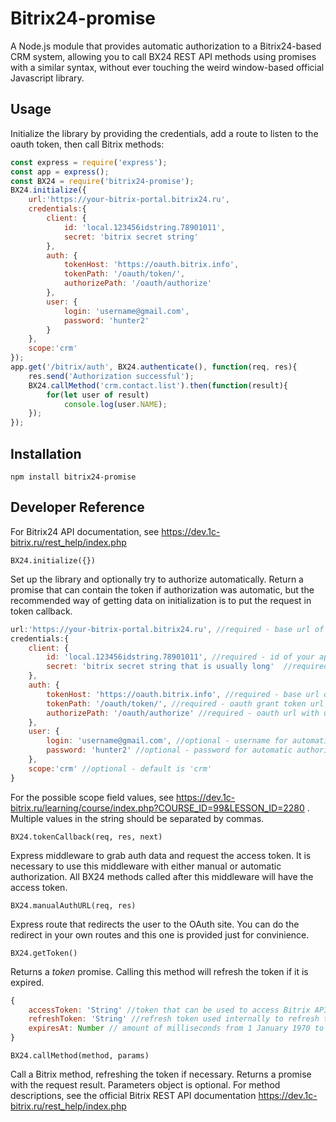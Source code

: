# Bitrix24-promise

A Node.js module that provides automatic authorization to a Bitrix24-based CRM system, allowing you to call BX24 REST API methods using promises with a similar syntax, without ever touching the weird window-based official Javascript library.

## Usage

Initialize the library by providing the credentials, add a route to listen to the oauth token, then call Bitrix methods:
```javascript
const express = require('express');
const app = express();
const BX24 = require('bitrix24-promise');
BX24.initialize({
    url:'https://your-bitrix-portal.bitrix24.ru',
    credentials:{
        client: {
            id: 'local.123456idstring.78901011',
            secret: 'bitrix secret string'
        },
        auth: {
            tokenHost: 'https://oauth.bitrix.info',
            tokenPath: '/oauth/token/',
            authorizePath: '/oauth/authorize'
        },
        user: {
            login: 'username@gmail.com',
            password: 'hunter2'
        }
    },
    scope:'crm'
});
app.get('/bitrix/auth', BX24.authenticate(), function(req, res){
    res.send('Authorization successful');
    BX24.callMethod('crm.contact.list').then(function(result){
        for(let user of result)
            console.log(user.NAME);
    });
});
```

## Installation

```
npm install bitrix24-promise
```

## Developer Reference

For Bitrix24 API documentation, see https://dev.1c-bitrix.ru/rest_help/index.php

`BX24.initialize({})`

Set up the library and optionally try to authorize automatically. Return a promise that can contain the token if authorization was automatic, but the recommended way of getting data on initialization is to put the request in token callback.
```javascript
url:'https://your-bitrix-portal.bitrix24.ru', //required - base url of your bitrix portal
credentials:{
    client: {
        id: 'local.123456idstring.78901011', //required - id of your app
        secret: 'bitrix secret string that is usually long'  //required - secret string of your app
    },
    auth: {
        tokenHost: 'https://oauth.bitrix.info', //required - base url of oauth server
        tokenPath: '/oauth/token/', //required - oauth grant token url
        authorizePath: '/oauth/authorize' //required - oauth url with user authorization
    },
    user: {
        login: 'username@gmail.com', //optional - username for automatic authorization
        password: 'hunter2' //optional - password for automatic authorization
    },
    scope:'crm' //optional - default is 'crm'
}
```
For the possible scope field values, see https://dev.1c-bitrix.ru/learning/course/index.php?COURSE_ID=99&LESSON_ID=2280 . Multiple values in the string should be separated by commas.

`BX24.tokenCallback(req, res, next)`

Express middleware to grab auth data and request the access token. It is necessary to use this middleware with either manual or automatic authorization. All BX24 methods called after this middleware will have the access token.

`BX24.manualAuthURL(req, res)`

Express route that redirects the user to the OAuth site. You can do the redirect in your own routes and this one is provided just for convinience.

`BX24.getToken()`

Returns a *token* promise. Calling this method will refresh the token if it is expired.
```javascript
{
    accessToken: 'String' //token that can be used to access Bitrix API outside of the callMethod() function
    refreshToken: 'String' //refresh token used internally to refresh the token when it expires
    expiresAt: Number // amount of milliseconds from 1 January 1970 to the moment this accessToken expires
}
```
`BX24.callMethod(method, params)`

Call a Bitrix method, refreshing the token if necessary. Returns a promise with the request result. Parameters object is optional. For method descriptions, see the official Bitrix REST API documentation https://dev.1c-bitrix.ru/rest_help/index.php
